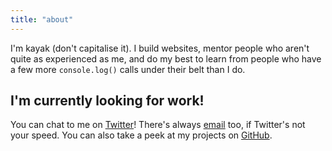 ```yaml
---
title: "about"
---
```


I'm kayak (don't capitalise it). I build websites, mentor people who aren't quite as experienced as me, and do my best to learn from people who have a few more `console.log()` calls under their belt than I do.

## I'm currently looking for work!

You can chat to me on [Twitter](https://twitter.com/by-k4y4k)! There's always [email](mailto:work.by.kayak@gmail.com) too, if Twitter's not your speed. You can also take a peek at my projects on [GitHub](https://github.com/by-k4y4k).
